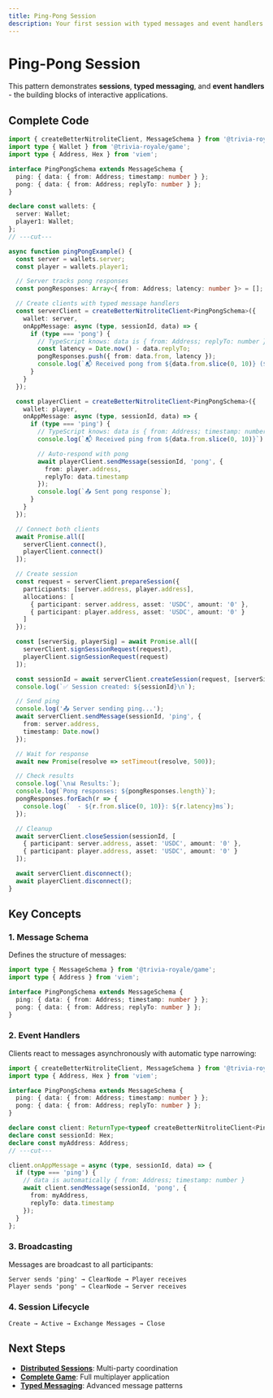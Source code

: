 ```yaml
---
title: Ping-Pong Session
description: Your first session with typed messages and event handlers
---
```


# Ping-Pong Session

This pattern demonstrates **sessions**, **typed messaging**, and **event handlers** - the building blocks of interactive applications.

## Complete Code

```typescript twoslash
import { createBetterNitroliteClient, MessageSchema } from '@trivia-royale/game';
import type { Wallet } from '@trivia-royale/game';
import type { Address, Hex } from 'viem';

interface PingPongSchema extends MessageSchema {
  ping: { data: { from: Address; timestamp: number } };
  pong: { data: { from: Address; replyTo: number } };
}

declare const wallets: {
  server: Wallet;
  player1: Wallet;
};
// ---cut---

async function pingPongExample() {
  const server = wallets.server;
  const player = wallets.player1;

  // Server tracks pong responses
  const pongResponses: Array<{ from: Address; latency: number }> = [];

  // Create clients with typed message handlers
  const serverClient = createBetterNitroliteClient<PingPongSchema>({
    wallet: server,
    onAppMessage: async (type, sessionId, data) => {
      if (type === 'pong') {
        // TypeScript knows: data is { from: Address; replyTo: number }
        const latency = Date.now() - data.replyTo;
        pongResponses.push({ from: data.from, latency });
        console.log(`📬 Received pong from ${data.from.slice(0, 10)} (${latency}ms)`);
      }
    }
  });

  const playerClient = createBetterNitroliteClient<PingPongSchema>({
    wallet: player,
    onAppMessage: async (type, sessionId, data) => {
      if (type === 'ping') {
        // TypeScript knows: data is { from: Address; timestamp: number }
        console.log(`📬 Received ping from ${data.from.slice(0, 10)}`);

        // Auto-respond with pong
        await playerClient.sendMessage(sessionId, 'pong', {
          from: player.address,
          replyTo: data.timestamp
        });
        console.log(`📤 Sent pong response`);
      }
    }
  });

  // Connect both clients
  await Promise.all([
    serverClient.connect(),
    playerClient.connect()
  ]);

  // Create session
  const request = serverClient.prepareSession({
    participants: [server.address, player.address],
    allocations: [
      { participant: server.address, asset: 'USDC', amount: '0' },
      { participant: player.address, asset: 'USDC', amount: '0' }
    ]
  });

  const [serverSig, playerSig] = await Promise.all([
    serverClient.signSessionRequest(request),
    playerClient.signSessionRequest(request)
  ]);

  const sessionId = await serverClient.createSession(request, [serverSig, playerSig]);
  console.log(`✅ Session created: ${sessionId}\n`);

  // Send ping
  console.log('📤 Server sending ping...');
  await serverClient.sendMessage(sessionId, 'ping', {
    from: server.address,
    timestamp: Date.now()
  });

  // Wait for response
  await new Promise(resolve => setTimeout(resolve, 500));

  // Check results
  console.log(`\n📊 Results:`);
  console.log(`Pong responses: ${pongResponses.length}`);
  pongResponses.forEach(r => {
    console.log(`  - ${r.from.slice(0, 10)}: ${r.latency}ms`);
  });

  // Cleanup
  await serverClient.closeSession(sessionId, [
    { participant: server.address, asset: 'USDC', amount: '0' },
    { participant: player.address, asset: 'USDC', amount: '0' }
  ]);

  await serverClient.disconnect();
  await playerClient.disconnect();
}
```

## Key Concepts

### 1. Message Schema
Defines the structure of messages:
```typescript twoslash
import type { MessageSchema } from '@trivia-royale/game';
import type { Address } from 'viem';

interface PingPongSchema extends MessageSchema {
  ping: { data: { from: Address; timestamp: number } };
  pong: { data: { from: Address; replyTo: number } };
}
```

### 2. Event Handlers
Clients react to messages asynchronously with automatic type narrowing:
```typescript twoslash
import { createBetterNitroliteClient, MessageSchema } from '@trivia-royale/game';
import type { Address, Hex } from 'viem';

interface PingPongSchema extends MessageSchema {
  ping: { data: { from: Address; timestamp: number } };
  pong: { data: { from: Address; replyTo: number } };
}

declare const client: ReturnType<typeof createBetterNitroliteClient<PingPongSchema>>;
declare const sessionId: Hex;
declare const myAddress: Address;
// ---cut---

client.onAppMessage = async (type, sessionId, data) => {
  if (type === 'ping') {
    // data is automatically { from: Address; timestamp: number }
    await client.sendMessage(sessionId, 'pong', {
      from: myAddress,
      replyTo: data.timestamp
    });
  }
};
```

### 3. Broadcasting
Messages are broadcast to all participants:
```
Server sends 'ping' → ClearNode → Player receives
Player sends 'pong' → ClearNode → Server receives
```

### 4. Session Lifecycle
```
Create → Active → Exchange Messages → Close
```

## Next Steps

- **[Distributed Sessions](../building-blocks/distributed-sessions)**: Multi-party coordination
- **[Complete Game](./complete-game)**: Full multiplayer application
- **[Typed Messaging](../building-blocks/typed-messaging)**: Advanced message patterns
